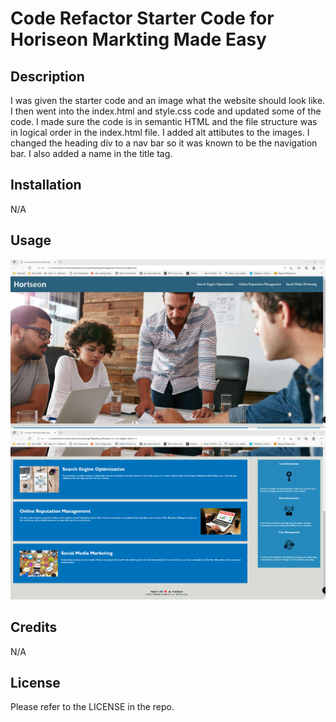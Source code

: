 # Code Refactor Starter Code for Horiseon Markting Made Easy

## Description
I was given the starter code and an image what the website should look like. I then went into the index.html and style.css code and updated some of the code. I made sure the code is in semantic HTML and the file structure was in logical order in the index.html file. I added alt attibutes to the images. I changed the heading div to a nav bar so it was known to be the navigation bar. I also added a name in the title tag. 

## Installation

N/A

## Usage

![alttext](assets/images/website-top.png)
![alttext](assets/images/website-bottom.png)

## Credits

N/A

## License

Please refer to the LICENSE in the repo.